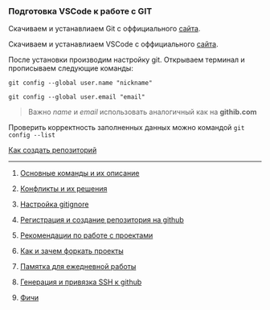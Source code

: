 ### Подготовка VSCode к работе с GIT
Cкачиваем и устанавлиаем Git с оффициального [сайта](https://git-scm.com/download/win).

Cкачиваем и устанавлиаем VSCode с оффициального [сайта](https://code.visualstudio.com/).

После установки производим настройку git. Открываем терминал и прописываем следующие команды:

```
git config --global user.name "nickname"

git config --global user.email "email"
```

>Важно *name* и *email* использовать аналогичный как на **githib.com**

Проверить корректность заполненных данных можно командой `git config --list`

[Как создать репозиторий](https://git-scm.com/book/ru/v2/%D0%9E%D1%81%D0%BD%D0%BE%D0%B2%D1%8B-Git-%D0%A1%D0%BE%D0%B7%D0%B4%D0%B0%D0%BD%D0%B8%D0%B5-Git-%D1%80%D0%B5%D0%BF%D0%BE%D0%B7%D0%B8%D1%82%D0%BE%D1%80%D0%B8%D1%8F)
<hr>

1. [Основные команды и их описание](page_1.md)

2. [Конфликты и их решения](page_3.md)

3. [Настройка gitignore](page_4.md)

4. [Регистрация и создание репозитория на github](page_5.md)

5. [Рекомендации по работе с проектами](page_6.md)

6. [Как и зачем форкать проекты](page_7.md)

7. [Памятка для ежедневной работы](page_8.md)

8. [Генерация и привязка SSH к github](page_9.md)

9. [Фичи](page_10.md)